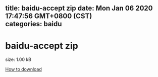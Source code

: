 
title: baidu-accept zip
date: Mon Jan 06 2020 17:47:56 GMT+0800 (CST)    
categories: baidu
---

# baidu-accept zip
size: 1.00 kB
 
 

[How to download](https://bpcam.bemobtrk.com/go/2ceec3aa-1ca2-46d6-b9ff-aaa5c184517c?jno=620)